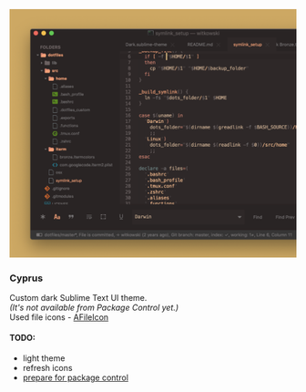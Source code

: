 ![image](images/screenshot.png)

### Cyprus

Custom dark Sublime Text UI theme.  
*(It's not available from Package Control yet.)*  
Used file icons - [AFileIcon](https://github.com/SublimeText/AFileIcon)

#### TODO:
- light theme
- refresh icons
- [prepare for package control](https://packagecontrol.io/docs/submitting_a_package)
